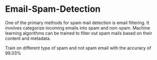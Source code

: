 # Email-Spam-Detection

One of the primary methods for spam mail detection is email filtering. It involves categorize incoming emails into spam and non-spam. Machine learning algorithms can be trained to filter out spam mails based on their content and metadata.

Train on different type of spam and not spam email with the accuracy of 99.03%
